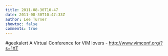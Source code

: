 ```yaml
---
title: 2011-08-30T10-47
date: 2011-08-30T10:47:33Z
author: Lee Turner
showtoc: false
comments: true
---
```


#geekalert A Virtual Conference for VIM lovers - http://www.vimconf.org/?s=1XT

